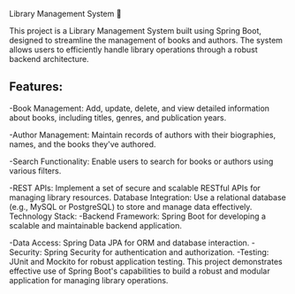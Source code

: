 Library Management System &#x1F4D2;


This project is a Library Management System built using Spring Boot, designed to streamline the management of books and authors. The system allows users to efficiently handle library operations through a robust backend architecture.

Features:
-
-Book Management: Add, update, delete, and view detailed information about books, including titles, genres, and publication years.

-Author Management: Maintain records of authors with their biographies, names, and the books they've authored.

-Search Functionality: Enable users to search for books or authors using various filters.

-REST APIs: Implement a set of secure and scalable RESTful APIs for managing library resources.
Database Integration: Use a relational database (e.g., MySQL or PostgreSQL) to store and manage data effectively.
Technology Stack:
-Backend Framework: Spring Boot for developing a scalable and maintainable backend application.

-Data Access: Spring Data JPA for ORM and database interaction.
-Security: Spring Security for authentication and authorization.
-Testing: JUnit and Mockito for robust application testing.
This project demonstrates effective use of Spring Boot's capabilities to build a robust and modular application for managing library operations.
